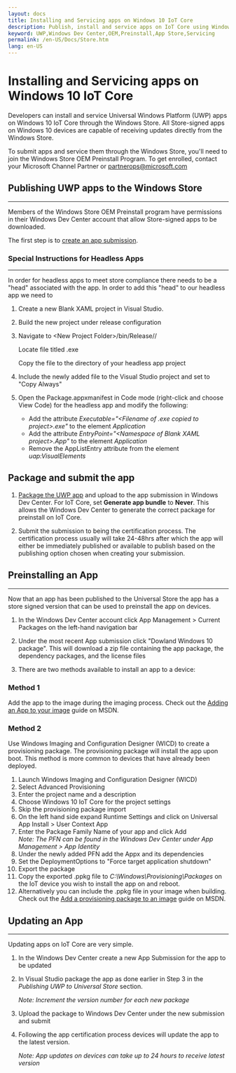 ```yaml
---
layout: docs
title: Installing and Servicing apps on Windows 10 IoT Core
description: Publish, install and service apps on IoT Core using Windows Store.
keyword: UWP,Windows Dev Center,OEM,Preinstall,App Store,Servicing
permalink: /en-US/Docs/Store.htm
lang: en-US
---
```


# Installing and Servicing apps on Windows 10 IoT Core

Developers can install and service Universal Windows Platform (UWP) apps on Windows 10 IoT Core through the Windows Store. All Store-signed apps on Windows 10 devices are capable of receiving updates directly from the Windows Store. 

To submit apps and service them through the Windows Store, you'll need to join the Windows Store OEM Preinstall Program. To get enrolled, contact your Microsoft Channel Partner or [partnerops@microsoft.com](mailto:partnerops@microsoft.com)

## Publishing UWP apps to the Windows Store
___
Members of the Windows Store OEM Preinstall program have permissions in their Windows Dev Center account that allow Store-signed apps to be downloaded. 

The first step is to [create an app submission](https://msdn.microsoft.com/en-us/windows/uwp/publish/app-submissions). 

### Special Instructions for Headless Apps 
___
In order for headless apps to meet store compliance there needs to be a "head" associated with the app. In order to add this "head" to our headless app we need to 

1. Create a new Blank XAML project in Visual Studio.

2. Build the new project under release configuration

3. Navigate to \<New Project Folder>/bin/Release/<Architecture>/

   Locate file titled <Name of your project>.exe

   Copy the file to the directory of your headless app project

4. Include the newly added file to the Visual Studio project and set to "Copy Always"

5. Open the Package.appxmanifest in Code mode (right-click and choose View Code) for the headless app and modify the following:  
   * Add the attribute _Executable="\<Filename of .exe copied to project>.exe"_ to the element _Application_
   * Add the attribute _EntryPoint="\<Namespace of Blank XAML project>.App"_ to the element _Application_
   * Remove the AppListEntry attribute from the element _uap:VisualElements_

## Package and submit the app

1. [Package the UWP app](https://msdn.microsoft.com/en-us/windows/uwp/packaging/packaging-uwp-apps) and upload to the app submission in Windows Dev Center. For IoT Core, set  **Generate app bundle** to **Never**. This allows the Windows Dev Center to generate the correct package for preinstall on IoT Core.

2. Submit the submission to being the certification process. The certification process usually will take 24-48hrs after which the app will either be immediately published or available to publish based on the publishing option chosen when creating your submission. 

## Preinstalling an App
___
Now that an app has been published to the Universal Store the app has a store signed version that can be used to preinstall the app on devices.

1. In the Windows Dev Center account click App Management > Current Packages on the left-hand navigation bar

2. Under the most recent App submission click "Dowland Windows 10 package". This will download a zip file containing the app package, the dependency packages, and the license files

3. There are two methods available to install an app to a device:

### Method 1
Add the app to the image during the imaging process. Check out the [Adding an App to your image](https://msdn.microsoft.com/en-us/windows/hardware/commercialize/manufacture/iot/deploy-your-app-with-a-standard-board) guide on MSDN. 

### Method 2
Use Windows Imaging and Configuration Designer (WICD) to create a provisioning package. The provisioning package will install the app upon boot. This method is more common to devices that have already been deployed.

1. Launch Windows Imaging and Configuration Designer (WICD)
2. Select Advanced Provisioning
3. Enter the project name and a description
4. Choose Windows 10 IoT Core for the project settings
5. Skip the provisioning package import
6. On the left hand side expand Runtime Settings and click on Universal App Install > User Context App
7. Enter the Package Family Name of your app and click Add  
_Note: The PFN can be found in the Windows Dev Center under App Management > App Identity_
8. Under the newly added PFN add the Appx and its dependencies
9. Set the DeploymentOptions to "Force target application shutdown"
10. Export the package
11. Copy the exported .ppkg file to _C:\Windows\Provisioning\Packages_ on the IoT device you wish to install the app on and reboot.
12. Alternatively you can include the .ppkg file in your image when building. Check out the [Add a provisioning package to an image](https://msdn.microsoft.com/en-us/windows/hardware/commercialize/manufacture/iot/add-a-provisioning-package-to-an-image) guide on MSDN.

## Updating an App
___
Updating apps on IoT Core are very simple.

1. In the Windows Dev Center create a new App Submission for the app to be updated

2. In Visual Studio package the app as done earlier in Step 3 in the _Publishing UWP to Universal Store_ section.  

   _Note: Increment the version number for each new package_
   
3. Upload the package to Windows Dev Center under the new submission and submit

4. Following the app certification process devices will update the app to the latest version.  

   _Note: App updates on devices can take up to 24 hours to receive latest version_
